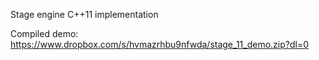 Stage engine C++11 implementation

Compiled demo: https://www.dropbox.com/s/hvmazrhbu9nfwda/stage_11_demo.zip?dl=0
